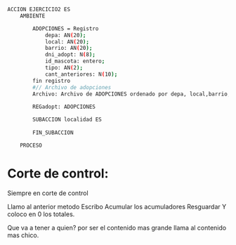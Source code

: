 ```bash
ACCION EJERCICIO2 ES
    AMBIENTE

        ADOPCIONES = Registro
            depa: AN(20);
            local: AN(20);
            barrio: AN(20);
            dni_adopt: N(8);
            id_mascota: entero;
            tipo: AN(2);
            cant_anteriores: N(10);
        fin registro
        #// Archivo de adopciones
        Archivo: Archivo de ADOPCIONES ordenado por depa, local,barrio, dni_adopt, id_mascota, tipo, cant_anteriores; 
        
        REGadopt: ADOPCIONES

        SUBACCION localidad ES
        
        FIN_SUBACCION

    PROCESO

```
# Corte de control:
Siempre en corte de control

Llamo al anterior metodo
Escribo
Acumular los acumuladores
Resguardar
Y coloco en 0 los totales.

Que va a tener a quien? por ser el contenido mas grande llama al contenido mas chico.

